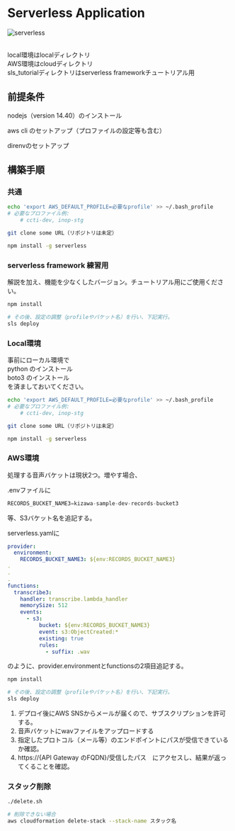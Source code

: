 # Serverless Application
![serverless](https://user-images.githubusercontent.com/64523345/109884508-7006f000-7cc0-11eb-97d7-ee644da98239.png)

<br>local環境はlocalディレクトリ
<br>AWS環境はcloudディレクトリ
<br>sls_tutorialディレクトリはserverless frameworkチュートリアル用


## 前提条件

nodejs（version 14.40）のインストール

aws cli のセットアップ（プロファイルの設定等も含む）

direnvのセットアップ

## 構築手順

### 共通

```bash
echo 'export AWS_DEFAULT_PROFILE=必要なprofile' >> ~/.bash_profile
# 必要なプロファイル例:
	# ccti-dev, inop-stg

git clone some URL（リポジトリは未定）

npm install -g serverless
```

### serverless framework 練習用

解説を加え、機能を少なくしたバージョン。チュートリアル用にご使用ください。

```bash
npm install

# その後、設定の調整（profileやバケット名）を行い、下記実行。
sls deploy
```

### Local環境

事前にローカル環境で<br>
python のインストール<br>
boto3 のインストール<br>
を済ましておいてください。

```bash
echo 'export AWS_DEFAULT_PROFILE=必要なprofile' >> ~/.bash_profile
# 必要なプロファイル例:
	# ccti-dev, inop-stg

git clone some URL（リポジトリは未定）

npm install -g serverless
```

### AWS環境

処理する音声バケットは現状2つ。増やす場合、

.envファイルに

```jsx
RECORDS_BUCKET_NAME3=kizawa-sample-dev-records-bucket3
```

等、S3バケット名を追記する。

serverless.yamlに

```yaml
provider:
  environment:
    RECORDS_BUCKET_NAME3: ${env:RECORDS_BUCKET_NAME3}
.
.
.
functions:
  transcribe3:
    handler: transcribe.lambda_handler
    memorySize: 512
    events:
      - s3:
          bucket: ${env:RECORDS_BUCKET_NAME3}
          event: s3:ObjectCreated:*
          existing: true
          rules:
            - suffix: .wav
```

のように、provider.environmentとfunctionsの2項目追記する。

```bash
npm install

# その後、設定の調整（profileやバケット名）を行い、下記実行。
sls deploy
```

1. デプロイ後にAWS SNSからメールが届くので、サブスクリプションを許可する。
2. 音声バケットにwavファイルをアップロードする
3. 指定したプロトコル（メール等）のエンドポイントにパスが受信できているか確認。
4. https://{API Gateway のFQDN}/受信したパス　にアクセスし、結果が返ってくることを確認。

### スタック削除

```bash
./delete.sh

# 削除できない場合
aws cloudformation delete-stack --stack-name スタック名
```

